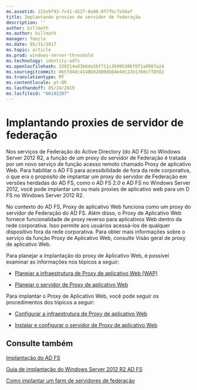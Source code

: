 ```yaml
---
ms.assetid: 222e9f93-7c41-4527-8a98-8f7fbc7a58af
title: Implantando proxies de servidor de federação
description: ''
author: billmath
ms.author: billmath
manager: femila
ms.date: 05/31/2017
ms.topic: article
ms.prod: windows-server-threshold
ms.technology: identity-adfs
ms.openlocfilehash: 330214e83b6da5bf711c36995306f8f1a098fa24
ms.sourcegitcommit: 0b5fd4dc4148b92480db04e4dc22e139dcff8582
ms.translationtype: MT
ms.contentlocale: pt-BR
ms.lasthandoff: 05/24/2019
ms.locfileid: "66192207"
---
```

# <a name="deploying-federation-server-proxies"></a>Implantando proxies de servidor de federação

Nos serviços de Federação do Active Directory \(do AD FS\) no Windows Server 2012 R2, a função de um proxy do servidor de Federação é tratada por um novo serviço de função acesso remoto chamado Proxy de aplicativo Web. Para habilitar o AD FS para acessibilidade de fora da rede corporativa, o que era o propósito de implantar um proxy do servidor de Federação em versões herdadas do AD FS, como o AD FS 2.0 e AD FS no Windows Server 2012, você pode implantar um ou mais proxies de aplicativo web para um D FS no Windows Server 2012 R2.  
  
No contexto do AD FS, Proxy de aplicativo Web funciona como um proxy do servidor de Federação do AD FS. Além disso, o Proxy de Aplicativo Web fornece funcionalidade de proxy reverso para aplicativos Web dentro da rede corporativa. Isso permite aos usuários acessá-los de qualquer dispositivo fora da rede corporativa. Para obter mais informações sobre o serviço da função Proxy de Aplicativo Web, consulte Visão geral de proxy de aplicativo Web.  
  
Para planejar a implantação do proxy de Aplicativo Web, é possível examinar as informações nos tópicos a seguir:  
  
-   [Planejar a infraestrutura de Proxy de aplicativo Web (WAP)](https://technet.microsoft.com/library/dn383648.aspx)  
  
-   [Planejar o servidor de Proxy de aplicativo Web](https://technet.microsoft.com/library/dn383647.aspx)  
  
Para implantar o Proxy de Aplicativo Web, você pode seguir os procedimentos dos tópicos a seguir:  
  
-   [Configurar a infraestrutura de Proxy de aplicativo Web](https://technet.microsoft.com/library/dn383644.aspx)  
  
-   [Instalar e configurar o servidor de Proxy de aplicativo Web](https://technet.microsoft.com/library/dn383662.aspx)  
  
 
## <a name="see-also"></a>Consulte também 

[Implantação do AD FS](../../ad-fs/AD-FS-Deployment.md)  

[Guia de implantação do Windows Server 2012 R2 AD FS](../../ad-fs/deployment/Windows-Server-2012-R2-AD-FS-Deployment-Guide.md)  
 
[Como implantar um farm de servidores de federação](../../ad-fs/deployment/Deploying-a-Federation-Server-Farm.md)  
  

